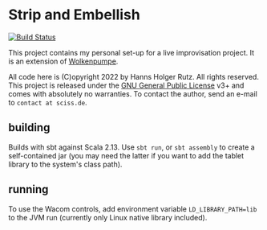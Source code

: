 # Strip and Embellish

[![Build Status](https://github.com/Sciss/StripAndEmbellish/workflows/Scala%20CI/badge.svg?branch=main)](https://github.com/Sciss/StripAndEmbellish/actions?query=workflow%3A%22Scala+CI%22)

This project contains my personal set-up for a live improvisation project.
It is an extension of [Wolkenpumpe](https://codeberg.org/sciss/Wolkenpumpe).

All code here
is (C)opyright 2022 by Hanns Holger Rutz. All rights reserved. This project is released under the
[GNU General Public License](https://codeberg.org/sciss/StripAndEmbellish/raw/main/LICENSE) v3+ and comes with absolutely no warranties.
To contact the author, send an e-mail to `contact at sciss.de`.

## building

Builds with sbt against Scala 2.13. Use `sbt run`, or `sbt assembly` to create a self-contained jar (you may need the
latter if you want to add the tablet library to the system's class path).

## running

To use the Wacom controls, add environment variable `LD_LIBRARY_PATH=lib` to the JVM run
(currently only Linux native library included).
